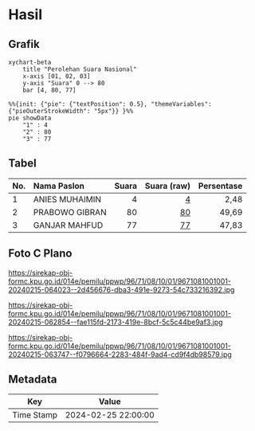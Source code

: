 # Hasil

## Grafik

```mermaid
xychart-beta
    title "Perolehan Suara Nasional"
    x-axis [01, 02, 03]
    y-axis "Suara" 0 --> 80
    bar [4, 80, 77]
```

```mermaid
%%{init: {"pie": {"textPosition": 0.5}, "themeVariables": {"pieOuterStrokeWidth": "5px"}} }%%
pie showData
    "1" : 4
    "2" : 80
    "3" : 77
```

## Tabel

| No. | Nama Paslon    | Suara | Suara (raw) | Persentase |
|:--- |:-------------- | -----:| -----------:| ----------:|
| 1   | ANIES MUHAIMIN | 4     | [4][p-1]    | 2,48       |
| 2   | PRABOWO GIBRAN | 80    | [80][p-2]   | 49,69      |
| 3   | GANJAR MAHFUD  | 77    | [77][p-3]   | 47,83      |


[p-1]: https://github.com/gigit-pemilu/pemilu-2024/blob/main/pilpres/hitung-suara/sub/96-papua-barat-daya/sub/71-kota-sorong/sub/08-klaurung/sub/1001-klasuat/sub/001-tps/sub/paslon-1.txt
[p-2]: https://github.com/gigit-pemilu/pemilu-2024/blob/main/pilpres/hitung-suara/sub/96-papua-barat-daya/sub/71-kota-sorong/sub/08-klaurung/sub/1001-klasuat/sub/001-tps/sub/paslon-2.txt
[p-3]: https://github.com/gigit-pemilu/pemilu-2024/blob/main/pilpres/hitung-suara/sub/96-papua-barat-daya/sub/71-kota-sorong/sub/08-klaurung/sub/1001-klasuat/sub/001-tps/sub/paslon-3.txt

## Foto C Plano

https://sirekap-obj-formc.kpu.go.id/014e/pemilu/ppwp/96/71/08/10/01/9671081001001-20240215-064023--2d456676-dba3-491e-9273-54c733216392.jpg

https://sirekap-obj-formc.kpu.go.id/014e/pemilu/ppwp/96/71/08/10/01/9671081001001-20240215-062854--fae115fd-2173-419e-8bcf-5c5c44be9af3.jpg

https://sirekap-obj-formc.kpu.go.id/014e/pemilu/ppwp/96/71/08/10/01/9671081001001-20240215-063747--f0796664-2283-484f-9ad4-cd9f4db98579.jpg


## Metadata

| Key        | Value               |
| ---------- | ------------------- |
| Time Stamp | 2024-02-25 22:00:00 |



